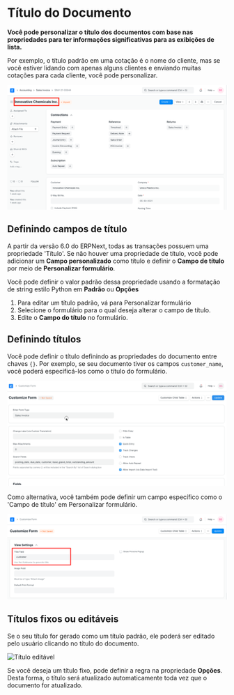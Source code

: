 # Título do Documento


**Você pode personalizar o título dos documentos com base nas propriedades para ter informações significativas para as exibições de lista.**


Por exemplo, o título padrão em uma cotação é o nome do cliente, mas se você estiver lidando com apenas alguns clientes e enviando muitas cotações para cada cliente, você pode personalizar.


![Document Title](/files/document-title.png)


## Definindo campos de título


A partir da versão 6.0 do ERPNext, todas as transações possuem uma propriedade 'Título'. Se não houver uma propriedade de título, você pode adicionar um **Campo personalizado** como título e definir o **Campo de título** por meio de **Personalizar formulário**.


Você pode definir o valor padrão dessa propriedade usando a formatação de string estilo Python em **Padrão** ou **Opções**


1. Para editar um título padrão, vá para Personalizar formulário
2. Selecione o formulário para o qual deseja alterar o campo de título.
3. Edite o **Campo do título** no formulário.


## Definindo títulos


Você pode definir o título definindo as propriedades do documento entre chaves `{}`. Por exemplo, se seu documento tiver os campos `customer_name`, você poderá especificá-los como o título do formulário.


![Definir título do documento](/files/set-document-title.gif)


Como alternativa, você também pode definir um campo específico como o 'Campo de título' em Personalizar formulário.


![Title Field](/files/title-field-in-view-settings.png) 


## Títulos fixos ou editáveis


Se o seu título for gerado como um título padrão, ele poderá ser editado pelo usuário clicando no título do documento.


![Título editável](/files/customize-document%20title.gif)


Se você deseja um título fixo, pode definir a regra na propriedade **Opções**. Desta forma, o título será atualizado automaticamente toda vez que o documento for atualizado.

